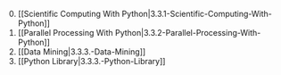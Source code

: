 0. [[Scientific Computing With Python|3.3.1-Scientific-Computing-With-Python]]
0. [[Parallel Processing With Python|3.3.2-Parallel-Processing-With-Python]]
0. [[Data Mining|3.3.3.-Data-Mining]]
0. [[Python Library|3.3.3.-Python-Library]]
